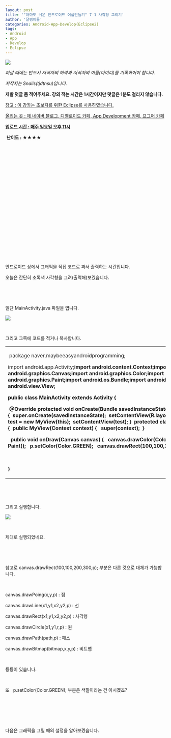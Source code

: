 ```yaml
---
layout: post
title: '"아마도 쉬운 안드로이드 어플만들기" 7-1 사각형 그리기'
author: '달팽이들'
categories: Android-App-Develop(Eclipse2)
tags:
- Android
- App
- Develop
- Eclipse
---
```



<script> location.href='https://cafe.naver.com/develoid/318863' ; </script>

<p><img src="https://dthumb-phinf.pstatic.net/?src=%22http%3A%2F%2Fpostfiles3.naver.net%2F20130523_178%2Ftjdtnsu_1369283538974akCh1_JPEG%2Fand.jpg%3Ftype%3Dw2%22&amp;type=cafe_wa740"></p><p><p><i>퍼갈 때에는 반드시 저작자의 허락과 저작자의 이름(아이디)를 기록하어야 합니다.</i></p><p><i>저작자는 Snails(tjdtnsu)입니다.</i></p><p><strong>제발 덧글 좀 적어주세요. 강의 적는 시간은 1시간이지만 덧글은 1분도 걸리지 않습니다.</strong></p><p><u>참고 : 이 강좌는 초보자를 위한 Eclipse를 사용하였습니다.</u></p><p><u>올리는 곳 : 제 네이버 블로그, 디벨로이드 카페, App Development 카페, 프그머 카페</u></p><p><u><strong>업로드 시간 : 매주 일요일 오후 11시</strong></u><p></p><p>&nbsp;<strong>난이도 : ★★★★</strong>﻿﻿</p><p>﻿</p><p>﻿</p><p>﻿</p><p>﻿</p><p>﻿</p><p>﻿</p><p>﻿</p><p>﻿</p><p>﻿</p><p>﻿</p><p>﻿﻿﻿﻿﻿﻿﻿﻿﻿﻿</p><p>﻿﻿﻿</p><p>﻿안드로이드 상에서 그래픽을 직접 코드로 짜서 출력하는 시간입니다.</p><p>﻿﻿﻿﻿﻿﻿﻿﻿﻿﻿﻿오늘은 간단히 초록색 사각형을 그려(출력해)보겠습니다.</p><p>﻿﻿﻿</p><p>﻿﻿﻿</p><p>﻿﻿﻿일단 MainActivity.java 파일을 엽니다.</p><p></p><p><img src="https://dthumb-phinf.pstatic.net/?src=%22http%3A%2F%2Fblogfiles.naver.net%2F20131006_185%2Ftjdtnsu_1381047373223md1VG_PNG%2F%25C1%25A6%25B8%25F1_%25BE%25F8%25C0%25BD.png%22&amp;type=cafe_wa740"></p><p>&nbsp;</p><p>그리고 그쪽에 코드를 적거나 복사합니다.</p><p>



<table><tbody><tr><td ><p>&nbsp;package naver.maybeeasyandroidprogramming;</p><p>import android.app.Activity;<b>import android.content.Context;<b>import android.graphics.Canvas;<b>import android.graphics.Color;<b>import android.graphics.Paint;<b>import android.os.Bundle;<b>import android.view.Menu;<b>import android.view.View;</p><p>public class MainActivity extends Activity {</p><p>&nbsp;@Override<b>&nbsp;protected void onCreate(Bundle savedInstanceState) {<b>&nbsp;&nbsp;super.onCreate(savedInstanceState);<b>&nbsp;&nbsp;setContentView(R.layout.activity_main);<b>&nbsp;&nbsp;MyView test = new MyView(this);<b>&nbsp;&nbsp;setContentView(test);<b>&nbsp;}<b>&nbsp;<b>&nbsp;protected class MyView extends View {<b>&nbsp;&nbsp;public MyView(Context context) {<b>&nbsp;&nbsp;&nbsp;super(context);<b>&nbsp;&nbsp;}</p><p>&nbsp;&nbsp;public void onDraw(Canvas canvas) {<b>&nbsp;&nbsp;&nbsp;canvas.drawColor(Color.LTGRAY);<b>&nbsp;&nbsp;&nbsp;Paint p= new Paint();<b>&nbsp;&nbsp;&nbsp;p.setColor(Color.GREEN);<b>&nbsp;&nbsp;&nbsp;canvas.drawRect(100,100,200,300,p);<b>&nbsp;&nbsp;}<b>&nbsp;}</p><p>&nbsp;</p><p>}&nbsp;</p></td></tr></tbody></table><p>&nbsp;</p><p>&nbsp;</p><p>그리고 실행합니다.</p><p><img src="https://dthumb-phinf.pstatic.net/?src=%22http%3A%2F%2Fblogfiles.naver.net%2F20131006_203%2Ftjdtnsu_13810486821594epLq_PNG%2F%25C1%25A6%25B8%25F1_%25BE%25F8%25C0%25BD.png%22&amp;type=cafe_wa740"></p></p><p>&nbsp;</p><p>제대로 실행되었네요.</p><p>&nbsp;</p><p>&nbsp;</p><p>참고로&nbsp;canvas.drawRect(100,100,200,300,p);&nbsp;부분은 다른 것으로 대체가 가능합니다.</p><p>&nbsp;</p><p>canvas.drawPoing(x,y,p) : 점</p><p>canvas.drawLine(x1,y1,x2,y2,p) : 선</p><p><p>canvas.drawRect(x1,y1,x2,y2,p) : 사각형</p><p><p>canvas.drawCircle(x1,y1,r,p) : 원</p><p>canvas.drawPath(path,p) : 패스</p><p>canvas.drawBitmap(bitmap,x,y,p) : 비트맵</p><p>&nbsp;</p><p>등등이 있습니다.</p><p>&nbsp;</p><p>또&nbsp;&nbsp;&nbsp;p.setColor(Color.GREEN); 부분은 색깔이라는 건 아시겠죠?</p><p>﻿﻿﻿</p><p>﻿﻿﻿</p><p>﻿﻿﻿</p><p>﻿﻿﻿다음은 그래픽을 그릴 때의 설정을 알아보겠습니다.</p></p></p></p><p></p></p>
